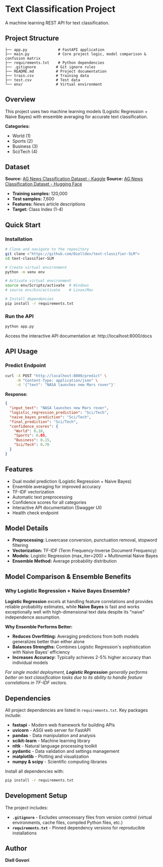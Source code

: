 # Text Classification Project

A machine learning REST API for text classification.

## Project Structure

```
├── app.py              # FastAPI application
├── main.py             # Core project logic, model comparison & confusion matrix
├── requirements.txt    # Python dependencies
├── .gitignore         # Git ignore rules
├── README.md          # Project documentation
├── train.csv          # Training data
├── test.csv           # Test data
└── env/               # Virtual environment
```

## Overview

This project uses two machine learning models (Logistic Regression + Naive Bayes) with ensemble averaging for accurate text classification.

**Categories:**
- World (1)
- Sports (2) 
- Business (3)
- Sci/Tech (4)

## Dataset

**Source:** [AG News Classification Dataset - Kaggle](https://www.kaggle.com/datasets/amananandrai/ag-news-classification-dataset)
**Source:** [AG News Classification Dataset - Hugging Face](https://huggingface.co/datasets/sh0416/ag_news)
- **Training samples:** 120,000
- **Test samples:** 7,600
- **Features:** News article descriptions
- **Target:** Class Index (1-4)


## Quick Start

### Installation

```bash
# Clone and navigate to the repository
git clone <"https://github.com/Dielldev/text-classifier-SLM">
cd text-classifier-SLM

# Create virtual environment
python -m venv env

# Activate virtual environment
source env/Scripts/activate  # Windows
# source env/bin/activate    # Linux/Mac

# Install dependencies
pip install -r requirements.txt
```

### Run the API

```bash
python app.py
```

Access the interactive API documentation at: http://localhost:8000/docs

##  API Usage

### Predict Endpoint

```bash
curl -X POST "http://localhost:8000/predict" \
     -H "Content-Type: application/json" \
     -d '{"text": "NASA launches new Mars rover"}'
```

**Response:**
```json
{
  "input_text": "NASA launches new Mars rover",
  "logistic_regression_prediction": "Sci/Tech",
  "naive_bayes_prediction": "Sci/Tech",
  "final_prediction": "Sci/Tech",
  "confidence_scores": {
    "World": 0.10,
    "Sports": 0.05,
    "Business": 0.15,
    "Sci/Tech": 0.70
  }
}
```

## Features

-  Dual model prediction (Logistic Regression + Naive Bayes)
-  Ensemble averaging for improved accuracy
-  TF-IDF vectorization
-  Automatic text preprocessing
-  Confidence scores for all categories
-  Interactive API documentation (Swagger UI)
-  Health check endpoint

## Model Details

- **Preprocessing:** Lowercase conversion, punctuation removal, stopword filtering
- **Vectorization:** TF-IDF (Term Frequency-Inverse Document Frequency)
- **Models:** Logistic Regression (max_iter=200) + Multinomial Naive Bayes
- **Ensemble Method:** Average probability distribution

## Model Comparison & Ensemble Benefits

### Why Logistic Regression + Naive Bayes Ensemble?

**Logistic Regression** excels at handling feature correlations and provides reliable probability estimates, while **Naive Bayes** is fast and works exceptionally well with high-dimensional text data despite its "naive" independence assumption.

**Why Ensemble Performs Better:**
- **Reduces Overfitting:** Averaging predictions from both models generalizes better than either alone
- **Balances Strengths:** Combines Logistic Regression's sophistication with Naive Bayes' efficiency
- **Increases Accuracy:** Typically achieves 2-5% higher accuracy than individual models

*For single model deployment, **Logistic Regression** generally performs better on text classification tasks due to its ability to handle feature correlations in TF-IDF vectors.*

## Dependencies

All project dependencies are listed in `requirements.txt`. Key packages include:

- **fastapi** - Modern web framework for building APIs
- **uvicorn** - ASGI web server for FastAPI
- **pandas** - Data manipulation and analysis
- **scikit-learn** - Machine learning library
- **nltk** - Natural language processing toolkit
- **pydantic** - Data validation and settings management
- **matplotlib** - Plotting and visualization
- **numpy & scipy** - Scientific computing libraries

Install all dependencies with:
```bash
pip install -r requirements.txt
```

## Development Setup

The project includes:
- **`.gitignore`** - Excludes unnecessary files from version control (virtual environments, cache files, compiled Python files, etc.)
- **`requirements.txt`** - Pinned dependency versions for reproducible installations

## Author

**Diell Govori**



